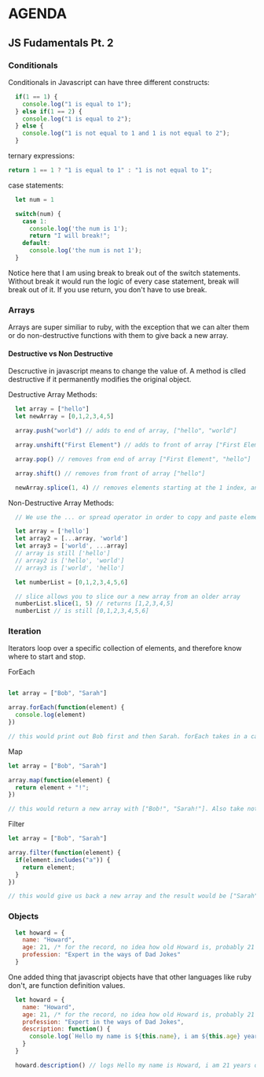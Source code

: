 # AGENDA

## JS Fudamentals Pt. 2

### Conditionals

Conditionals in Javascript can have three different constructs:

```js
  if(1 == 1) {
    console.log("1 is equal to 1");
  } else if(1 == 2) {
    console.log("1 is equal to 2");
  } else {
    console.log("1 is not equal to 1 and 1 is not equal to 2");
  }
```

ternary expressions:

```js
return 1 == 1 ? "1 is equal to 1" : "1 is not equal to 1";
```

case statements:

```js
  let num = 1

  switch(num) {
    case 1:
      console.log('the num is 1');
      return "I will break!";
    default:
      console.log('the num is not 1');
  }
```

Notice here that I am using break to break out of the switch statements. Without break it would run the logic of every case statement, break will break out of it. If you use return, you don't have to use break.

### Arrays

Arrays are super similiar to ruby, with the exception that we can alter them or do non-destructive functions with them to give back a new array.

#### Destructive vs Non Destructive

Descructive in javascript means to change the value of. A method is clled destructive if it permanently modifies the original object.

Destructive Array Methods:

```js
  let array = ["hello"]
  let newArray = [0,1,2,3,4,5]

  array.push("world") // adds to end of array, ["hello", "world"]

  array.unshift("First Element") // adds to front of array ["First Element", "hello", "world"]

  array.pop() // removes from end of array ["First Element", "hello"]

  array.shift() // removes from front of array ["hello"]

  newArray.splice(1, 4) // removes elements starting at the 1 index, and 4 elements, [0, 5] is now newArray
```

Non-Destructive Array Methods:

```js
  // We use the ... or spread operator in order to copy and paste elements of an existing array into a "new" array

  let array = ['hello']
  let array2 = [...array, 'world']
  let array3 = ['world', ...array]
  // array is still ['hello']
  // array2 is ['hello', 'world']
  // array3 is ['world', 'hello']

  let numberList = [0,1,2,3,4,5,6]

  // slice allows you to slice our a new array from an older array
  numberList.slice(1, 5) // returns [1,2,3,4,5]
  numberList // is still [0,1,2,3,4,5,6]
```

### Iteration

Iterators loop over a specific collection of elements, and therefore know where to start and stop.

ForEach

```js

let array = ["Bob", "Sarah"]

array.forEach(function(element) {
  console.log(element)
})

// this would print out Bob first and then Sarah. forEach takes in a callback function and will pass each element in to the callback function. Much like we did in ruby when it was yielded into a block with do |element|.
```

Map

```js
let array = ["Bob", "Sarah"]

array.map(function(element) {
  return element + "!";
})

// this would return a new array with ["Bob!", "Sarah!"]. Also take note that the return keyword is being used. You must return the value you wish to be in the modified array.
```

Filter

```js
let array = ["Bob", "Sarah"]

array.filter(function(element) {
  if(element.includes("a")) {
    return element;
  }
})

// this would give us back a new array and the result would be ["Sarah"] because Sarah has an "a" included in the name.
```

### Objects

```js
  let howard = {
    name: "Howard",
    age: 21, /* for the record, no idea how old Howard is, probably 21 */
    profession: "Expert in the ways of Dad Jokes"
  }
```

One added thing that javascript objects have that other languages like ruby don't, are function definition values.

```js
  let howard = {
    name: "Howard",
    age: 21, /* for the record, no idea how old Howard is, probably 21 */
    profession: "Expert in the ways of Dad Jokes",
    description: function() {
      console.log(`Hello my name is ${this.name}, i am ${this.age} years old, and my profession is ${this.profession}`)
    }
  }

  howard.description() // logs Hello my name is Howard, i am 21 years old, and my profession is Expert in the ways of Dad Jokes
```